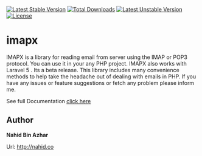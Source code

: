 [![Latest Stable Version](https://poser.pugx.org/nahidz/imapx/v/stable)](https://packagist.org/packages/nahidz/imapx) [![Total Downloads](https://poser.pugx.org/nahidz/imapx/downloads)](https://packagist.org/packages/nahidz/imapx) [![Latest Unstable Version](https://poser.pugx.org/nahidz/imapx/v/unstable)](https://packagist.org/packages/nahidz/imapx) [![License](https://poser.pugx.org/nahidz/imapx/license)](https://packagist.org/packages/nahidz/imapx)


# imapx
IMAPX is a library for reading email from server using the IMAP or POP3 protocol. You can use it in your any PHP project. IMAPX also works with Laravel 5 . Its a beta release. This library includes many convenience methods to help take the headache out of dealing with emails in PHP. If you have any issues or feature suggestions or fetch any problem please inform me.

See full Documentation [click here](http://nahid.co/diary/read/8)

## Author
**Nahid Bin Azhar**

Url: http://nahid.co

